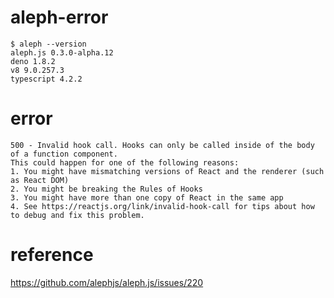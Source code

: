 # aleph-error

```
$ aleph --version
aleph.js 0.3.0-alpha.12
deno 1.8.2
v8 9.0.257.3
typescript 4.2.2
```

# error
```
500 - Invalid hook call. Hooks can only be called inside of the body of a function component. 
This could happen for one of the following reasons: 
1. You might have mismatching versions of React and the renderer (such as React DOM) 
2. You might be breaking the Rules of Hooks 
3. You might have more than one copy of React in the same app 
4. See https://reactjs.org/link/invalid-hook-call for tips about how to debug and fix this problem.
```
# reference
https://github.com/alephjs/aleph.js/issues/220
